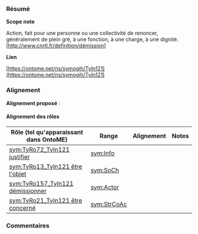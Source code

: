 ### Résumé

**Scope note**

Action, fait pour une personne ou une collectivité de renoncer, généralement de plein gré, à une fonction, à une charge, à une dignité. [http://www.cnrtl.fr/definition/démission]

**Lien**

[https://ontome.net/ns/symogih/TyIn121](https://ontome.net/ns/symogih/TyIn121)

### Alignement

**Alignement proposé** :

#### Alignement des rôles

| Rôle (tel qu'apparaissant dans OntoME) | Range | Alignement | Notes |
| ----- | ----- | ----- | ----- |
| [sym:TyRo72_TyIn121 justifier](https://ontome.net/ns/symogih/TyRo72_TyIn121) | [sym:Info](https://ontome.net/ns/symogih/Info) |   |   |
| [sym:TyRo13_TyIn121 être l'objet](https://ontome.net/ns/symogih/TyRo13_TyIn121) | [sym:SoCh](https://ontome.net/ns/symogih/SoCh) |   |   |
| [sym:TyRo157_TyIn121 démissionner](https://ontome.net/ns/symogih/TyRo157_TyIn121) | [sym:Actor](https://ontome.net/ns/symogih/Actor) |   |   |
| [sym:TyRo21_TyIn121 être concerné](https://ontome.net/ns/symogih/TyRo21_TyIn121) | [sym:StrCoAc](https://ontome.net/ns/symogih/StrCoAc) |   |   |

### Commentaires